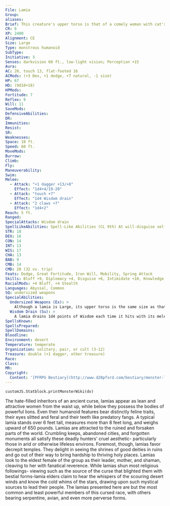 ```yaml
---
File: Lamia
Group: 
aliases: 
Brief: This creature's upper torso is that of a comely woman with cat's eyes and sharp fangs, while her lower body is that of a lion.
CR: 6
XP: 2400
Alignment: CE
Size: Large
Type: monstrous humanoid
SubType: 
Initiative: 3
Senses: darkvision 60 ft., low-light vision; Perception +15
Aura: 
AC: 20, touch 13, flat-footed 16
ACMods: (+3 Dex, +1 dodge, +7 natural, -1 size)
HP: 67
HD: (9d10+18)
HPMods: 
Fortitude: 7
Reflex: 9
Will: 11
SaveMods: 
DefensiveAbilities: 
DR: 
Immunities: 
Resist: 
SR: 
Weaknesses: 
Space: 10 ft.
Speed: 60 ft.
MoveMods: 
Burrow: 
Climb: 
Fly: 
Maneuverability: 
Swim: 
Melee: 
  - Attack: "+1 dagger +13/+8"
    Effect: "1d4+4/19-20"
  - Attack: "touch +7"
    Effect: "1d4 Wisdom drain"
  - Attack: "2 claws +7"
    Effect: "1d4+2"
Reach: 5 ft.
Ranged: 
SpecialAttacks: Wisdom drain
SpellLikeAbilities: Spell-Like Abilities (CL 9th) At will-disguise self, ventriloquism 3/day-charm monster (DC 15), major image (DC 14), mirror image, suggestion (DC 14) 1/day-deep slumber (DC 14)
STR: 18
DEX: 16
CON: 14
INT: 13
WIS: 17
CHA: 13
BAB: 9
CMB: 14
CMD: 28 (32 vs. trip)
Feats: Dodge, Great Fortitude, Iron Will, Mobility, Spring Attack
Skills: Bluff +9, Diplomacy +4, Disguise +6, Intimidate +10, Knowledge (religion) +4, Perception +15, Stealth +15, Survival +12
RacialMods: +4 Bluff, +4 Stealth
Languages: Abyssal, Common
SQ: undersized weapons
SpecialAbilities:
  Undersized Weapons (Ex): >
    Although a lamia is Large, its upper torso is the same size as that of a Medium humanoid. As a result, lamias wield weapons as if they were one size category smaller than their actual size (Medium for most lamias).
  Wisdom Drain (Su): >
    A lamia drains 1d4 points of Wisdom each time it hits with its melee touch attack. (Unlike with other kinds of ability drain attacks, a lamia does not heal any damage when it uses its Wisdom drain.) Lamias try to use this power early in an encounter to make foes more susceptible to charm monster and suggestion.
SpellsKnown: 
SpellsPrepared: 
SpellDomains: 
Bloodline: 
Environment: desert
Temperature: temperate
Organization: solitary, pair, or cult (3-12)
Treasure: double (+1 dagger, other treasure)
Race: 
Class: 
MR: 
Copyright:
  Content: '[PFRPG Bestiary](http://www.d20pfsrd.com/bestiary/monster-listings/monstrous-humanoids/lamia)'
---
```

```dataviewjs
customJS.Statblock.printMonsterWiki(dv)
```
The hate-filled inheritors of an ancient curse, lamias appear as lean and attractive women from the waist up, while below they possess the bodies of powerful lions. Even their humanoid features bear distinctly feline traits, their eyes slitted and feral and their teeth like predatory fangs. A typical lamia stands over 6 feet tall, measures more than 8 feet long, and weighs upward of 650 pounds. Lamias are attracted to the ruined and forsaken parts of the world. Crumbling keeps, abandoned cities, and forgotten monuments all satisfy these deadly hunters' cruel aesthetic- particularly those in arid or otherwise lifeless environs. Foremost, though, lamias favor decrepit temples. They delight in seeing the shrines of good deities in ruins and go out of their way to bring hardship to thriving holy places. Lamias look to the eldest female of the group as their leader, mother, and shaman, cleaving to her with fanatical reverence. While lamias shun most religious followings- viewing such as the source of the curse that blighted them with bestial forms-lamia elders claim to hear the whispers of the scouring desert winds and know the cold whims of the stars, drawing upon such mystical sources to lead their people. The lamias presented here are but the most common and least powerful members of this cursed race, with others bearing serpentine, avian, and even more perverse forms.
